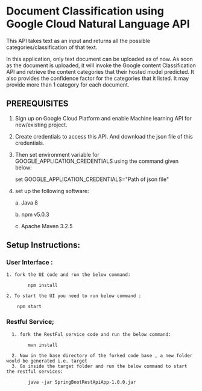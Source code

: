 # Document Classification using Google Cloud Natural Language API

This API takes text as an input and returns all the possible categories/classification of that text.

In this application, only text document can be uploaded as of now. As soon as the document is uploaded, it will invoke the Google content Classification API and retrieve the content categories that their hosted model predicted. It also provides the confidence factor for the categories that it listed. It may provide more than 1 category for each document. 


## PREREQUISITES

1. Sign up on Google Cloud Platform and enable Machine learning API for new/existing project.
2. Create credentials to access this API. And download the json file of this credentials.
3. Then set environment variable for GOOGLE_APPLICATION_CREDENTIALS using the command given below:
    
    set GOOGLE_APPLICATION_CREDENTIALS="Path of json file"
4. set up the following software:

    a. Java 8
    
    b. npm v5.0.3
    
    c. Apache Maven 3.2.5
    
## Setup Instructions:

### User Interface :
    1. fork the UI code and run the below command:
            
            npm install
            
    2. To start the UI you need to run below command : 
    
        npm start
        
### Restful Service;
      1. fork the RestFul service code and run the below command:
            
            mvn install
            
      2. Now in the base directory of the forked code base , a new folder would be generated i.e. target
      3. Go inside the target folder and run the below command to start the restful services:
        
            java -jar SpringBootRestApiApp-1.0.0.jar
          
    

    
    
